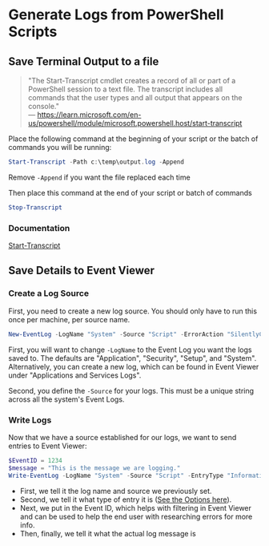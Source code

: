 # Generate Logs from PowerShell Scripts

## Save Terminal Output to a file

> "The Start-Transcript cmdlet creates a record of all or part of a PowerShell session to a text file. The transcript includes all commands that the user types and all output that appears on the console."  
> &mdash; <https://learn.microsoft.com/en-us/powershell/module/microsoft.powershell.host/start-transcript>

Place the following command at the beginning of your script or the batch of commands you will be running:

```PowerShell
Start-Transcript -Path c:\temp\output.log -Append
```

Remove `-Append` if you want the file replaced each time

Then place this command at the end of your script or batch of commands

```PowerShell
Stop-Transcript
```

### Documentation

[Start-Transcript](https://learn.microsoft.com/en-us/powershell/module/microsoft.powershell.host/start-transcript)

## Save Details to Event Viewer

### Create a Log Source

First, you need to create a new log source. You should only have to run this once per machine, per source name.

```PowerShell
New-EventLog -LogName "System" -Source "Script" -ErrorAction "SilentlyContinue"
```

First, you will want to change `-LogName` to the Event Log you want the logs saved to. The defaults are "Application", "Security", "Setup", and "System". Alternatively, you can create a new log, which can be found in Event Viewer under "Applications and Services Logs".

Second, you define the `-Source` for your logs. This must be a unique string across all the system's Event Logs.

### Write Logs

Now that we have a source established for our logs, we want to send entries to Event Viewer:

```PowerShell
$EventID = 1234
$message = "This is the message we are logging."
Write-EventLog -LogName "System" -Source "Script" -EntryType "Information" -EventId $EventID -Message $message
```

- First, we tell it the log name and source we previously set.  
- Second, we tell it what type of entry it is ([See the Options here](https://learn.microsoft.com/en-us/dotnet/api/system.diagnostics.eventlogentrytype?view=windowsdesktop-7.0#fields)).  
- Next, we put in the Event ID, which helps with filtering in Event Viewer and can be used to help the end user with researching errors for more info.  
- Then, finally, we tell it what the actual log message is
